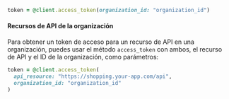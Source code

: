 ```ruby
token = @client.access_token(organization_id: "organization_id")
```

#### Recursos de API de la organización

Para obtener un token de acceso para un recurso de API en una organización, puedes usar el método `access_token` con ambos, el recurso de API y el ID de la organización, como parámetros:

```ruby
token = @client.access_token(
  api_resource: "https://shopping.your-app.com/api",
  organization_id: "organization_id"
)
```
